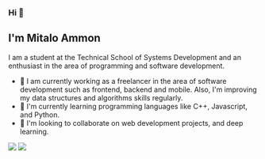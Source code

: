 ### Hi 👋

## I'm Mitalo Ammon

 I am a student at the Technical School of Systems Development and an enthusiast in the area of ​​programming and software development.
- 🔭 I am currently working as a freelancer in the area of ​​software development such as frontend, backend and mobile. Also, I'm improving my data structures and algorithms skills regularly.
- 🌱 I'm currently learning programming languages ​​like C++, Javascript, and Python.
- 🤝 I'm looking to collaborate on web development projects, and deep learning. 

[<img src="https://img.shields.io/badge/linkedin-%230077B5.svg?&style=for-the-badge&logo=linkedin&logoColor=white" />](https://www.linkedin.com/in/mitalo-ammon-9474a1222/) [<img src = "https://img.shields.io/badge/instagram-%23E4405F.svg?&style=for-the-badge&logo=instagram&logoColor=white">](https://www.instagram.com/_ttesumm/)
